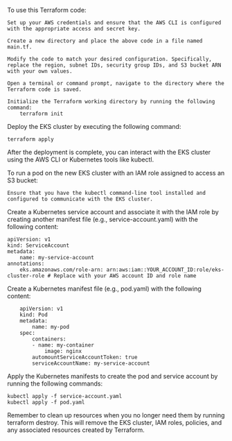 To use this Terraform code:

    Set up your AWS credentials and ensure that the AWS CLI is configured with the appropriate access and secret key.

    Create a new directory and place the above code in a file named main.tf.

    Modify the code to match your desired configuration. Specifically, replace the region, subnet IDs, security group IDs, and S3 bucket ARN with your own values.

    Open a terminal or command prompt, navigate to the directory where the Terraform code is saved.

    Initialize the Terraform working directory by running the following command:
        terraform init

Deploy the EKS cluster by executing the following command:
    
    terraform apply

After the deployment is complete, you can interact with the EKS cluster using the AWS CLI or Kubernetes tools like kubectl.

To run a pod on the new EKS cluster with an IAM role assigned to access an S3 bucket:

    Ensure that you have the kubectl command-line tool installed and configured to communicate with the EKS cluster.

Create a Kubernetes service account and associate it with the IAM role by creating another manifest file (e.g., service-account.yaml) with the following content:

    apiVersion: v1
    kind: ServiceAccount
    metadata:
        name: my-service-account
    annotations:
        eks.amazonaws.com/role-arn: arn:aws:iam::YOUR_ACCOUNT_ID:role/eks-cluster-role # Replace with your AWS account ID and role name

Create a Kubernetes manifest file (e.g., pod.yaml) with the following content:

        apiVersion: v1
        kind: Pod
        metadata:
            name: my-pod
        spec:
            containers:
            - name: my-container
                image: nginx
            automountServiceAccountToken: true
            serviceAccountName: my-service-account


Apply the Kubernetes manifests to create the pod and service account by running the following commands:

    kubectl apply -f service-account.yaml
    kubectl apply -f pod.yaml

Remember to clean up resources when you no longer need them by running terraform destroy. This will remove the EKS cluster, IAM roles, policies, and any associated resources created by Terraform.